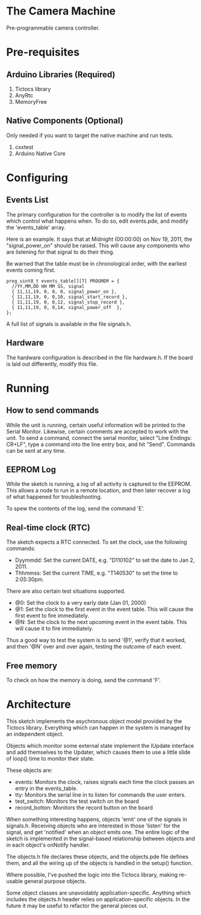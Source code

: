 # The Camera Machine

Pre-programmable camera controller.

# Pre-requisites

## Arduino Libraries (Required)

1. Tictocs library
2. AnyRtc
3. MemoryFree

## Native Components (Optional)

Only needed if you want to target the native machine and run tests.

1. cxxtest
2. Arduino Native Core

# Configuring

## Events List

The primary configuration for the controller is to modify the list of events
which control what happens when.  To do so, edit events.pde, and modify the
'events\_table' array.

Here is an example.  It says that at Midnight (00:00:00) on Nov 19, 2011, the
"signal\_power\_on" should be raised.  This will cause any components who are
listening for that signal to do their thing.

Be warned that the table must be in chronological order, with the earliest
events coming first.

    prog_uint8_t events_table[][7] PROGMEM = {
      //YY,MM,DD HH MM SS, signal
      { 11,11,19, 0, 0, 0, signal_power_on },
      { 11,11,19, 0, 0,10, signal_start_record },
      { 11,11,19, 0, 0,12, signal_stop_record },
      { 11,11,19, 0, 0,14, signal_power_off  },
    };

A full list of signals is available in the file signals.h.

## Hardware

The hardware configuration is described in the file hardware.h.  If the board
is laid out differently, modify this file.

# Running

## How to send commands

While the unit is running, certain useful information will be printed to the
Serial Monitor.  Likewise, certain comments are accepted to work with the
unit.  To send a command, connect the serial monitor, select "Line Endings:
CR+LF", type a command into the line entry box, and hit "Send".  Commands can
be sent at any time.

## EEPROM Log

While the sketch is running, a log of all activity is captured to the EEPROM.
This allows a node to run in a remote location, and then later recover a log
of what happened for troubleshooting.

To spew the contents of the log, send the command 'E'. 

## Real-time clock (RTC)

The sketch expects a RTC connected.  To set the clock, use the following 
commands:

* Dyymmdd: Set the current DATE, e.g. "D110102" to set the date to Jan 2, 2011.
* Thhmmss: Set the current TIME, e.g. "T140530" to set the time to 2:05:30pm.

There are also certain test situations supported.

* @0: Set the clock to a very early date (Jan 01, 2000)
* @1: Set the clock to the first event in the event table.  This will cause the first event to fire immediately.
* @N: Set the clock to the next upcoming event in the event table.  This will cause it to fire immediately.

Thus a good way to test the system is to send '@1', verify that it worked, and then '@N' over and over again, testing the outcome of each event.

## Free memory

To check on how the memory is doing, send the command 'F'.

# Architecture

This sketch implements the asychronous object model provided by the Tictocs 
library.  Everything which can happen in the system is managed by an
independent object.

Objects which monitor some external state implement the IUpdate interface and 
add themselves to the Updater, which causes them to use a little slide of
loop() time to monitor their state.

These objects are:

* events: Monitors the clock, raises signals each time the clock passes an entry in the events\_table.
* tty: Monitors the serial line in to listen for commands the user enters.
* test\_switch: Monitors the test switch on the board
* record\_botton: Monitors the record button on the board

When something interesting happens, objects 'emit' one of the signals in 
signals.h.  Receiving objects who are interested in those 'listen' for the
signal, and get 'notified' when an object emits one.  The entire logic of
the sketch is implemented in the signal-based relationship between objects
and in each object's onNotify handler.

The objects.h file declares these objects, and the objects.pde file
defines them, and all the wiring up of the objects is handled in the
setup() function.

Where possible, I've pushed the logic into the Tictocs library, making
re-usable general purpose objects.

Some object classes are unavoidably application-specific.  Anything which
includes the objects.h header relies on application-specific objects.
In the future it may be useful to refactor the general pieces out.

